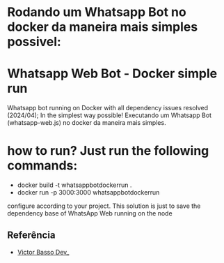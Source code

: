 
# Rodando um Whatsapp Bot no docker da maneira mais simples possivel:
# Whatsapp Web Bot - Docker simple run 

Whatsapp bot running on Docker with all dependency issues resolved (2024/04); In the simplest way possible!
Executando um Whatsapp Bot (whatsapp-web.js) no docker da maneira mais simples.

# how to run? Just run the following commands:

- docker build -t whatsappbotdockerrun .
- docker run -p 3000:3000 whatsappbotdockerrun

configure according to your project. This solution is just to save the dependency base of WhatsApp Web running on the node

## Referência

 - [Victor Basso Dev_](www.linkedin.com/in/victor-basso-b3090a189)



